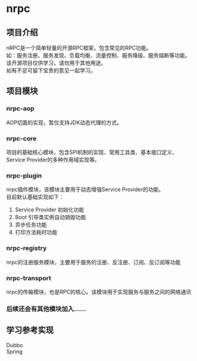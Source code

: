 # nrpc
## 项目介绍
nRPC是一个简单轻量的开源RPC框架，包含常见的RPC功能。  
如：服务注册、服务发现、负载均衡、流量控制、服务降级、服务熔断等功能。  
该开源项目仅供学习，请勿用于其他用途。  
如有不足可留下宝贵的意见一起学习。
## 项目模块
### nrpc-aop
AOP切面的实现，暂仅支持JDK动态代理的方式。
### nrpc-core
项目的基础核心模块，包含SPI机制的实现、常用工具类、基本接口定义、Service Provider的多种作用域实现等。
### nrpc-plugin
nrpc插件模块，该模块主要用于动态增强Service Provider的功能。  
目前默认基础实现如下：  
1. Service Provider 初始化功能
2. Boot 引导类实例自动销毁功能
3. 异步任务功能
4. 打印方法耗时功能
### nrpc-registry
nrpc的注册服务模块，主要用于服务的注册、反注册、订阅、反订阅等功能
### nrpc-transport
nrpc的传输模块，也是RPC的核心。该模块用于实现服务与服务之间的网络通讯

### 后续还会有其他模块加入......

## 学习参考实现  
Dubbo  
Spring  
